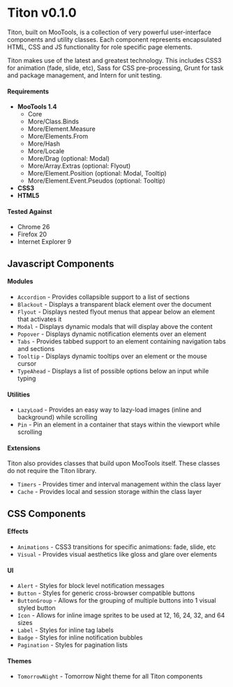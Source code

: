 # Titon v0.1.0 #

Titon, built on MooTools, is a collection of very powerful user-interface components and utility classes.
Each component represents encapsulated HTML, CSS and JS functionality for role specific page elements.

Titon makes use of the latest and greatest technology. This includes CSS3 for animation (fade, slide, etc),
Sass for CSS pre-processing, Grunt for task and package management, and Intern for unit testing.

#### Requirements ####
* **MooTools 1.4**
	* Core
	* More/Class.Binds
	* More/Element.Measure
	* More/Elements.From
	* More/Hash
	* More/Locale
	* More/Drag (optional: Modal)
	* More/Array.Extras (optional: Flyout)
	* More/Element.Position (optional: Modal, Tooltip)
	* More/Element.Event.Pseudos (optional: Tooltip)
* **CSS3**
* **HTML5**

#### Tested Against ####
* Chrome 26
* Firefox 20
* Internet Explorer 9

## Javascript Components ##
#### Modules ####
* `Accordion` - Provides collapsible support to a list of sections
* `Blackout` - Displays a transparent black element over the document
* `Flyout` - Displays nested flyout menus that appear below an element that activates it
* `Modal` - Displays dynamic modals that will display above the content
* `Popover` - Displays dynamic notification elements over an element
* `Tabs` - Provides tabbed support to an element containing navigation tabs and sections
* `Tooltip` - Displays dynamic tooltips over an element or the mouse cursor
* `TypeAhead` - Displays a list of possible options below an input while typing

#### Utilities ####
* `LazyLoad` - Provides an easy way to lazy-load images (inline and background) while scrolling
* `Pin` - Pin an element in a container that stays within the viewport while scrolling

#### Extensions ####
Titon also provides classes that build upon MooTools itself. These classes do not require the Titon library.

* `Timers` - Provides timer and interval management within the class layer
* `Cache` - Provides local and session storage within the class layer

## CSS Components ##
#### Effects ####
* `Animations` - CSS3 transitions for specific animations: fade, slide, etc
* `Visual` - Provides visual aesthetics like gloss and glare over elements

#### UI ####
* `Alert` - Styles for block level notification messages
* `Button` - Styles for generic cross-browser compatible buttons
* `ButtonGroup` - Allows for the grouping of multiple buttons into 1 visual styled button
* `Icon` - Allows for inline image sprites to be used at 12, 16, 24, 32, and 64 sizes
* `Label` - Styles for inline tag labels
* `Badge` - Styles for inline notification bubbles
* `Pagination` - Styles for pagination lists

#### Themes ####
* `TomorrowNight` - Tomorrow Night theme for all Titon components